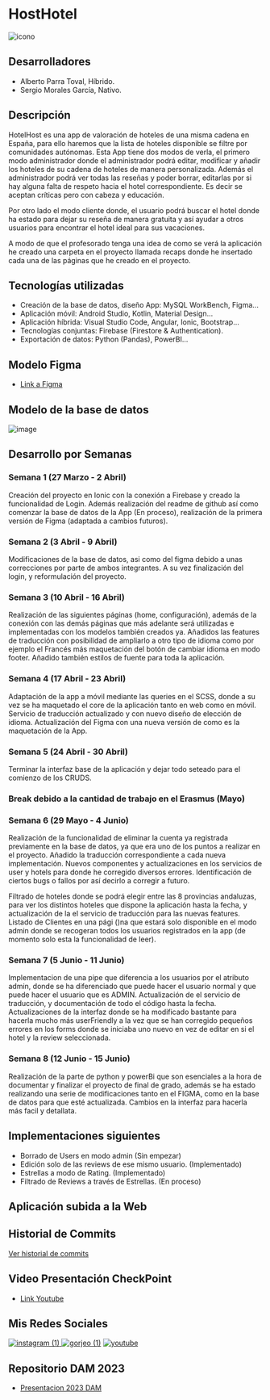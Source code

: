 # HostHotel
![icono](https://user-images.githubusercontent.com/91873665/230318864-81f453b8-6dcb-43c4-9aef-65478e0e363a.png)

## Desarrolladores
- Alberto Parra Toval, Híbrido.
- Sergio Morales García, Nativo.

## Descripción
HotelHost es una app de valoración de hoteles de una misma cadena en España, para ello haremos que la lista de hoteles disponible se filtre por comunidades autónomas.
Esta App tiene dos modos de verla, el primero modo administrador donde el administrador podrá editar, modificar y añadir los hoteles de su cadena de hoteles de manera personalizada. Además el administrador podrá ver todas las reseñas y poder borrar, editarlas por si hay alguna falta de respeto hacia el hotel correspondiente. Es decir se aceptan críticas pero con cabeza y educación.

Por otro lado el modo cliente donde, el usuario podrá buscar el hotel donde ha estado para dejar su reseña de manera gratuita y así ayudar a otros usuarios para encontrar el hotel ideal para sus vacaciones.

A modo de que el profesorado tenga una idea de como se verá la aplicación he creado una carpeta en el proyecto llamada recaps donde he insertado cada una de las páginas que he creado en el proyecto.


## Tecnologías utilizadas
- Creación de la base de datos, diseño App: MySQL WorkBench, Figma...
- Aplicación móvil: Android Studio, Kotlin, Material Design...
- Aplicación híbrida: Visual Studio Code, Angular, Ionic, Bootstrap...
- Tecnologías conjuntas: Firebase (Firestore & Authentication).
- Exportación de datos: Python (Pandas), PowerBI...

## Modelo Figma
- [Link a Figma](https://www.figma.com/file/iqHdZ8hMSmV776VCocHdak/Figma-Ex?node-id=0%3A1&t=96XJG13YhSgDAEdr-1)

## Modelo de la base de datos
![image](https://github.com/AlbertoParraToval/Host_Hotel/assets/91873665/994becf6-3ec3-4f24-b58c-5f3aab9fb9da)

## Desarrollo por Semanas
### Semana 1 (27 Marzo - 2 Abril)
Creación del proyecto en Ionic con la conexión a Firebase y creado la funcionalidad de Login. Además realización del readme de github así como comenzar la base de datos de la App (En proceso), realización de la primera versión de Figma (adaptada a cambios futuros).

### Semana 2 (3 Abril - 9 Abril)
Modificaciones de la base de datos, asi como del figma debido a unas correcciones por parte de ambos integrantes. A su vez finalización del login, y reformulación del proyecto.

### Semana 3 (10 Abril - 16 Abril)
Realización de las siguientes páginas (home, configuración), además de la conexión con las demás páginas que más adelante será utilizadas e implementadas con los modelos también creados ya. Añadidos las features de traducción con posibilidad de ampliarlo a otro tipo de idioma como por ejemplo el Francés más maquetación del botón de cambiar idioma en modo footer. Añadido también estilos de fuente para toda la aplicación.

### Semana 4 (17 Abril - 23 Abril)
Adaptación de la app a móvil mediante las queries en el SCSS, donde a su vez se ha maquetado el core de la aplicación tanto en web como en móvil. Servicio de traducción actualizado y con nuevo diseño de elección de idioma. Actualización del Figma con una nueva versión de como es la maquetación de la App.

### Semana 5 (24 Abril - 30 Abril)
Terminar la interfaz base de la aplicación y dejar todo seteado para el comienzo de los CRUDS.

### Break debido a la cantidad de trabajo en el Erasmus (Mayo)

### Semana 6 (29 Mayo - 4 Junio)
Realización de la funcionalidad de eliminar la cuenta ya registrada previamente en la base de datos, ya que era uno de los puntos a realizar en el proyecto. Añadido la traducción correspondiente a cada nueva implementación. Nuevos componentes y actualizaciones en los servicios de user y hotels para donde he corregido diversos errores. Identificación de ciertos bugs o fallos por así decirlo a corregir a futuro.

Filtrado de hoteles donde se podrá elegir entre las 8 provincias andaluzas, para ver los distintos hoteles que dispone la aplicación hasta la fecha, y actualización de la el servicio de traducción para las nuevas features.
Listado de Clientes en una pági ()na que estará solo disponible en el modo admin donde se recogeran todos los usuarios registrados en la app (de momento solo esta la funcionalidad de leer).

### Semana 7 (5 Junio - 11 Junio)
Implementacion de una pipe que diferencia a los usuarios por el atributo admin, donde se ha diferenciado que puede hacer el usuario normal y que puede hacer el usuario que es ADMIN. Actualización de el servicio de traducción, y documentación de todo el código hasta la fecha. 
Actualizaciones de la interfaz donde se ha modificado bastante para hacerla mucho más userFriendly a la vez que se han corregido pequeños errores en los forms donde se iniciaba uno nuevo en vez de editar en si el hotel y la review seleccionada.

### Semana 8 (12 Junio - 15 Junio)
Realización de la parte de python y powerBi que son esenciales a la hora de documentar y finalizar el proyecto de final de grado, además se ha estado realizando una serie de modificaciones tanto en el FIGMA, como en la base de datos para que esté actualizada. Cambios en la interfaz para hacerla más facil y detallata.

## Implementaciones siguientes
- Borrado de Users en modo admin (Sin empezar)
- Edición solo de las reviews de ese mismo usuario. (Implementado)
- Estrellas a modo de Rating. (Implementado)
- Filtrado de Reviews a través de Estrellas. (En proceso)

## Aplicación subida a la Web



## Historial de Commits
[Ver historial de commits](https://github.com/AlbertoParraToval/Host_Hotel/commits)

## Video Presentación CheckPoint
- [Link Youtube](https://youtu.be/Vv869Pm4sgc)

## Mis Redes Sociales
[![instagram (1)](https://user-images.githubusercontent.com/91873665/233010034-40b413d8-914f-46f6-b1d5-8c6e8b312e8c.png)
](https://www.instragram.com/parra_038)
[![gorjeo (1)](https://user-images.githubusercontent.com/91873665/233010174-8fa910b2-de43-433f-9bd6-677e8ba7487c.png)](https://www.instragram.com/parra_038)
[![youtube](https://user-images.githubusercontent.com/91873665/233295017-1f68764a-0778-4181-8da6-1a38737ceaea.png)](https://www.youtube.com/channel/UCkUC0uFc9CQINQTXrUB77tg)

## Repositorio DAM 2023
- [Presentacion 2023 DAM](https://github.com/IESCampanillas/proyectos-dam-2023)

